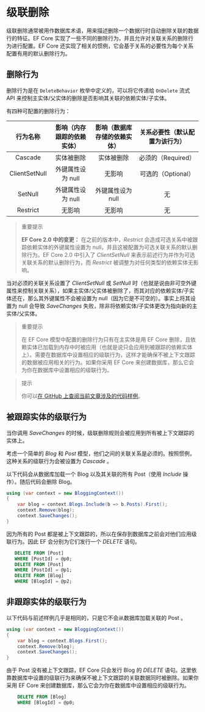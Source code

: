 # 级联删除

级联删除通常被用作数据库术语，用来描述删除一个数据行时自动删除关联的数据行的特征。EF Core 实现了一些不同的删除行为，并且允许对关联关系的删除行为进行配置。EF Core 还实现了相关的惯例，它会基于关系的必要性为每个关系配置有用的默认删除行为。

## 删除行为

删除行为是在 `DeleteBehavior` 枚举中定义的，可以将它传递给 `OnDelete` 流式 API 来控制主实体/父实体的删除是否影响其关联的依赖实体/子实体。

有四种可配置的删除行为：

|行为名称|影响（内存跟踪的依赖实体）|影响（数据库存储的依赖实体）|关系必要性（默认配置为该行为）|
|:---:|:---:|:---:|:---:|
|Cascade|实体被删除|实体被删除|必须的（Required）|
|ClientSetNull|外键属性设为 null|无影响|可选的（Optional）|
|SetNull|外键属性设为 null|外键属性设为 null|无|
|Restrict|无影响|无影响|无|

> 重要提示
>
> **EF Core 2.0 中的变更：** 在之前的版本中，_Restrict_ 会造成可选关系中被跟踪依赖实体的外键属性设置为 null，并且这被配置为可选关联关系的默认删除行为。EF Core 2.0 中引入了 _ClientSetNull_ 来表示前述行为并作为可选关联关系的默认删除行为，而 _Restrict_ 被调整为对任何类型的依赖实体无影响。

当对必须的关联关系设置了 _ClientSetNull_ 或 _SetNull_ 时（也就是说由非可空外键属性来控制关联关系），如果主实体/父实体被删除了，而其对应的依赖实体/子实体还在，那么其外键属性不会被设置为 null（因为它是不可空的）。事实上将其设置为 null 会导致 _SaveChanges_ 失败，除非将依赖实体/子实体更改为指向新的主实体/父实体。

> 重要提示
>
> 在 EF Core 模型中配置的删除行为只有在主实体是用 EF Core 删除，且依赖实体已加载到内存中时被应用（也就是说只会应用到被跟踪的依赖实体上）。需要在数据库中设置相应的级联行为，这样才能确保不被上下文跟踪的数据被应用相关的行为。如果你采用 EF Core 来创建数据库，那么它会为你在数据库中设置相应的级联行为。

> 提示
>
> 你可以[在 GitHub 上查阅当前文章涉及的代码样例](https://github.com/aspnet/EntityFramework.Docs/tree/master/samples/core/Saving/Saving/CascadeDelete/)。

## 被跟踪实体的级联行为

当你调用 _SaveChanges_ 的时候，级联删除规则会被应用到所有被上下文跟踪的实体上。

考虑一个简单的 _Blog_ 和 _Post_ 模型，他们之间的关联关系是必须的。按照惯例，这种关系的级联行为会被设置为 _Cascade_ 。

以下代码会从数据库加载一个 Blog 以及其关联的所有 Post（使用 _Include_ 操作）。随后代码会删除 Blog。

```C#
using (var context = new BloggingContext())
{
    var blog = context.Blogs.Include(b => b.Posts).First();
    context.Remove(blog);
    context.SaveChanges();
}
```

因为所有的 Post 都是被上下文跟踪的，所以在保存到数据库之前会对他们应用级联行为。因此 EF 会分别为它们发行一个 _DELETE_ 语句。

```SQL
   DELETE FROM [Post]
   WHERE [PostId] = @p0;
   DELETE FROM [Post]
   WHERE [PostId] = @p1;
   DELETE FROM [Blog]
   WHERE [BlogId] = @p2;
```

## 非跟踪实体的级联行为

以下代码与前述样例几乎是相同的，只是它不会从数据库加载关联的 Post 。

```C#
using (var context = new BloggingContext())
{
    var blog = context.Blogs.First();
    context.Remove(blog);
    context.SaveChanges();
}
```

由于 Post 没有被上下文跟踪，EF Core 只会发行 Blog 的 _DELETE_ 语句。这里依靠数据库中设置的级联行为来确保不被上下文跟踪的关联数据同时被删除。如果你采用 EF Core 来创建数据库，那么它会为你在数据库中设置相应的级联行为。

```SQL
    DELETE FROM [Blog]
    WHERE [BlogId] = @p0;
```